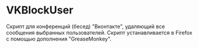 # VKBlockUser

Скрипт для конференций (бесед) "Вконтакте", удаляющий все сообщения выбранных пользователей. Скрипт устанавливается в Firefox с помощью дополнения "GreaseMonkey".
